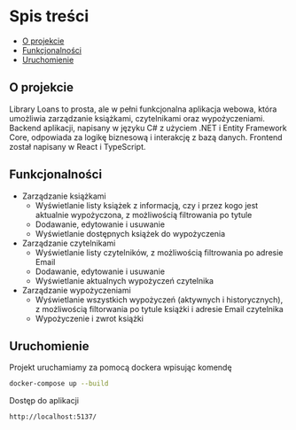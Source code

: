 # Spis treści
- [O projekcie](#o-projekcie)
- [Funkcjonalności](#funkcjonalności)
- [Uruchomienie](#uruchomienie)

## O projekcie
Library Loans to prosta, ale w pełni funkcjonalna aplikacja webowa, która umożliwia zarządzanie książkami, czytelnikami oraz wypożyczeniami. 
Backend aplikacji, napisany w języku C# z użyciem .NET i Entity Framework Core, odpowiada za logikę biznesową i interakcję z bazą danych. 
Frontend został napisany w React i TypeScript.

## Funkcjonalności
- Zarządzanie książkami
  - Wyświetlanie listy książek z informacją, czy i przez kogo jest aktualnie wypożyczona, z możliwością filtrowania po tytule
  - Dodawanie, edytowanie i usuwanie
  - Wyświetlanie dostępnych książek do wypożyczenia
- Zarządzanie czytelnikami
  - Wyświetlanie listy czytelników, z możliwością filtrowania po adresie Email
  - Dodawanie, edytowanie i usuwanie
  - Wyświetlanie aktualnych wypożyczeń czytelnika
- Zarządzanie wypożyczeniami
  - Wyświetlanie wszystkich wypożyczeń (aktywnych i historycznych), z możliwością filtorwania po tytule książki i adresie Email czytelnika
  - Wypożyczenie i zwrot książki

## Uruchomienie
Projekt uruchamiamy za pomocą dockera wpisując komendę
```sh
docker-compose up --build
```
Dostęp do aplikacji 
```sh
http://localhost:5137/
```
